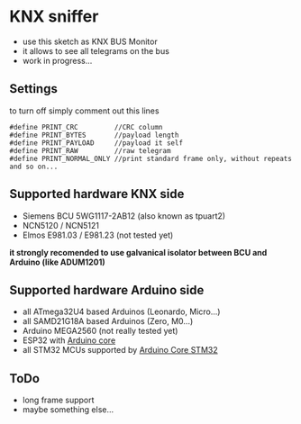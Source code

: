 # KNX sniffer

- use this sketch as KNX BUS Monitor
- it allows to see all telegrams on the bus
- work in progress... 

## Settings

to turn off simply comment out this lines

```
#define PRINT_CRC         //CRC column
#define PRINT_BYTES       //payload length
#define PRINT_PAYLOAD     //payload it self
#define PRINT_RAW         //raw telegram
#define PRINT_NORMAL_ONLY //print standard frame only, without repeats and so on... 
```

## Supported hardware KNX side

- Siemens BCU 5WG1117-2AB12 (also known as tpuart2)
- NCN5120 / NCN5121
- Elmos E981.03 / E981.23 (not tested yet)

**it strongly recomended to use galvanical isolator between BCU and Arduino (like ADUM1201)**

## Supported hardware Arduino side
- all ATmega32U4 based Arduinos (Leonardo, Micro...)
- all SAMD21G18A based Arduinos (Zero, M0...)
- Arduino MEGA2560 (not really tested yet)
- ESP32 with [Arduino core](https://github.com/espressif/arduino-esp32)
- all STM32 MCUs supported by [Arduino Core STM32](https://github.com/stm32duino/Arduino_Core_STM32)


## ToDo
- long frame support
- maybe something else...